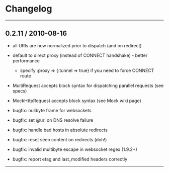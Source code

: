 # Changelog

---

## 0.2.11 / 2010-08-16

- all URIs are now normalized prior to dispatch (and on redirect)
- default to direct proxy (instead of CONNECT handshake) - better performance
  - specify :proxy => {:tunnel => true} if you need to force CONNECT route
- MultiRequest accepts block syntax for dispatching parallel requests (see specs)
- MockHttpRequest accepts block syntax (see Mock wiki page)


- bugfix: nullbyte frame for websockets
- bugfix: set @uri on DNS resolve failure
- bugfix: handle bad hosts in absolute redirects
- bugfix: reset seen content on redirects (doh!)
- bugfix: invalid multibyte escape in websocket regex (1.9.2+)
- bugfix: report etag and last_modified headers correctly

---